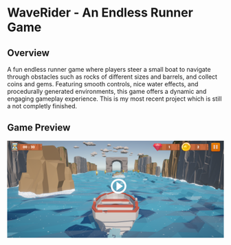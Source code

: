 # WaveRider - An Endless Runner Game

## Overview

A fun endless runner game where players steer a small boat to navigate through obstacles such as rocks of different sizes and barrels, and collect coins and gems. Featuring smooth controls, nice water effects, and procedurally generated environments, this game offers a dynamic and engaging gameplay experience. 
This is my most recent project which is still a not completly finished.

## Game Preview

[![Watch the video!](https://github.com/SomeCoder23/WaveRider/blob/main/Assets/Art/Screenshot%202024-07-03%20172447.png)](https://drive.google.com/file/d/1ihB1p9lvsQNAuPvISCeCg8Xy3kdJb0e9/view?usp=sharing)
